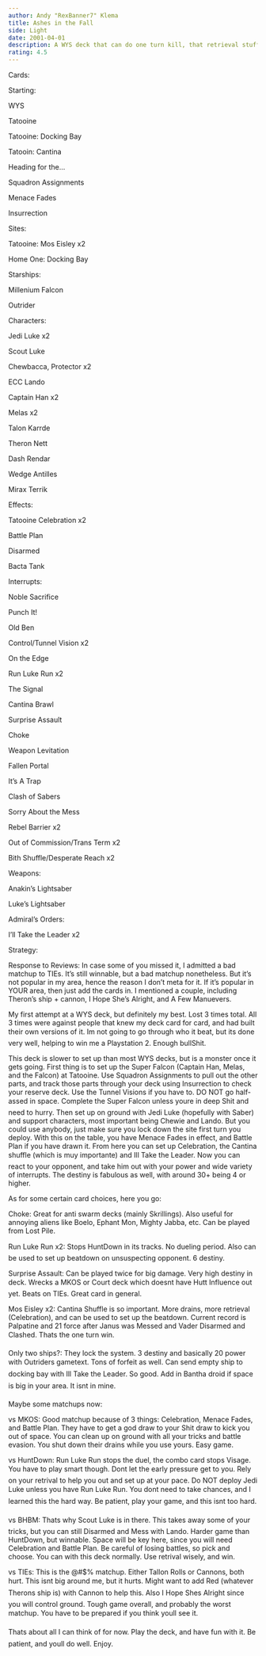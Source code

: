 ```yaml
---
author: Andy "RexBanner7" Klema
title: Ashes in the Fall
side: Light
date: 2001-04-01
description: A WYS deck that can do one turn kill, that retrieval stuff, and a whole lot of draining. The title is the second best RATM song ever, behind Know Your Enemy.
rating: 4.5
---
```

Cards: 

Starting:
WYS
Tatooine
Tatooine: Docking Bay
Tatooin: Cantina
Heading for the...
Squadron Assignments
Menace Fades
Insurrection

Sites:
Tatooine: Mos Eisley x2
Home One: Docking Bay

Starships:
Millenium Falcon
Outrider

Characters:
Jedi Luke x2
Scout Luke
Chewbacca, Protector x2
ECC Lando
Captain Han x2
Melas x2
Talon Karrde
Theron Nett
Dash Rendar
Wedge Antilles
Mirax Terrik

Effects:
Tatooine Celebration x2
Battle Plan
Disarmed
Bacta Tank

Interrupts:
Noble Sacrifice
Punch It!
Old Ben
Control/Tunnel Vision x2
On the Edge
Run Luke Run x2
The Signal
Cantina Brawl
Surprise Assault
Choke
Weapon Levitation
Fallen Portal
It’s A Trap
Clash of Sabers
Sorry About the Mess
Rebel Barrier x2
Out of Commission/Trans Term x2
Bith Shuffle/Desperate Reach x2

Weapons:
Anakin’s Lightsaber
Luke’s Lightsaber

Admiral’s Orders:
I’ll Take the Leader x2 

Strategy: 

Response to Reviews: In case some of you missed it, I admitted a bad matchup to TIEs. It’s still winnable, but a bad matchup nonetheless. But it’s not popular in my area, hence the reason I don’t meta for it. If it’s popular in YOUR area, then just add the cards in. I mentioned a couple, including Theron’s ship + cannon, I Hope She’s Alright, and A Few Manuevers. 

My first attempt at a WYS deck, but definitely my best. Lost 3 times total. All 3 times were against people that knew my deck card for card, and had built their own versions of it. Im not going to go through who it beat, but its done very well, helping to win me a Playstation 2. Enough bullShit.

This deck is slower to set up than most WYS decks, but is a monster once it gets going. First thing is to set up the Super Falcon (Captain Han, Melas, and the Falcon) at Tatooine. Use Squadron Assignments to pull out the other parts, and track those parts through your deck using Insurrection to check your reserve deck. Use the Tunnel Visions if you have to. DO NOT go half-assed in space. Complete the Super Falcon unless youre in deep Shit and need to hurry. Then set up on ground with Jedi Luke (hopefully with Saber) and support characters, most important being Chewie and Lando. But you could use anybody, just make sure you lock down the site first turn you deploy. With this on the table, you have Menace Fades in effect, and Battle Plan if you have drawn it. From here you can set up Celebration, the Cantina shuffle (which is muy importante) and Ill Take the Leader. Now you can react to your opponent, and take him out with your power and wide variety of interrupts. The destiny is fabulous as well, with around 30+ being 4 or higher. 

As for some certain card choices, here you go:

Choke: Great for anti swarm decks (mainly Skrillings). Also useful for annoying aliens like Boelo, Ephant Mon, Mighty Jabba, etc. Can be played from Lost Pile.

Run Luke Run x2: Stops HuntDown in its tracks. No dueling period. Also can be used to set up beatdown on unsuspecting opponent. 6 destiny.

Surprise Assault: Can be played twice for big damage. Very high destiny in deck. Wrecks a MKOS or Court deck which doesnt have Hutt Influence out yet. Beats on TIEs. Great card in general.

Mos Eisley x2: Cantina Shuffle is so important. More drains, more retrieval (Celebration), and can be used to set up the beatdown. Current record is Palpatine and 21 force after Janus was Messed and Vader Disarmed and Clashed. Thats the one turn win.

Only two ships?: They lock the system. 3 destiny and basically 20 power with Outriders gametext. Tons of forfeit as well. Can send empty ship to docking bay with Ill Take the Leader. So good. Add in Bantha droid if space is big in your area. It isnt in mine.

Maybe some matchups now:

vs MKOS: Good matchup because of 3 things: Celebration, Menace Fades, and Battle Plan. They have to get a god draw to your Shit draw to kick you out of space. You can clean up on ground with all your tricks and battle evasion. You shut down their drains while you use yours. Easy game.

vs HuntDown: Run Luke Run stops the duel, the combo card stops Visage. You have to play smart though. Dont let the early pressure get to you. Rely on your retrival to help you out and set up at your pace. Do NOT deploy Jedi Luke unless you have Run Luke Run. You dont need to take chances, and I learned this the hard way. Be patient, play your game, and this isnt too hard.

vs BHBM: Thats why Scout Luke is in there. This takes away some of your tricks, but you can still Disarmed and Mess with Lando. Harder game than HuntDown, but winnable. Space will be key here, since you will need Celebration and Battle Plan. Be careful of losing battles, so pick and choose. You can with this deck normally. Use retrival wisely, and win.

vs TIEs: This is the @#$% matchup. Either Tallon Rolls or Cannons, both hurt. This isnt big around me, but it hurts. Might want to add Red (whatever Therons ship is) with Cannon to help this. Also I Hope Shes Alright since you will control ground. Tough game overall, and probably the worst matchup. You have to be prepared if you think youll see it.

Thats about all I can think of for now. Play the deck, and have fun with it. Be patient, and youll do well. Enjoy.  